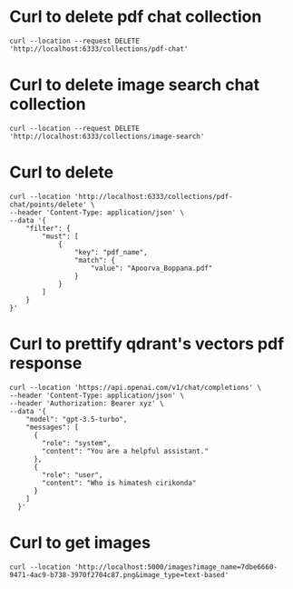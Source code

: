 # Curl to delete pdf chat collection
```
curl --location --request DELETE 'http://localhost:6333/collections/pdf-chat'
```

# Curl to delete image search chat collection
```
curl --location --request DELETE 'http://localhost:6333/collections/image-search'
```

# Curl to delete
```
curl --location 'http://localhost:6333/collections/pdf-chat/points/delete' \
--header 'Content-Type: application/json' \
--data '{
    "filter": {
        "must": [
            {
                "key": "pdf_name",
                "match": {
                    "value": "Apoorva_Boppana.pdf"
                }
            }
        ]
    }
}'
```

# Curl to prettify qdrant's vectors pdf response
```
curl --location 'https://api.openai.com/v1/chat/completions' \
--header 'Content-Type: application/json' \
--header 'Authorization: Bearer xyz' \
--data '{
    "model": "gpt-3.5-turbo",
    "messages": [
      {
        "role": "system",
        "content": "You are a helpful assistant."
      },
      {
        "role": "user",
        "content": "Who is himatesh cirikonda"
      }
    ]
  }'
```

# Curl to get images
```
curl --location 'http://localhost:5000/images?image_name=7dbe6660-9471-4ac9-b738-3970f2704c87.png&image_type=text-based'
```